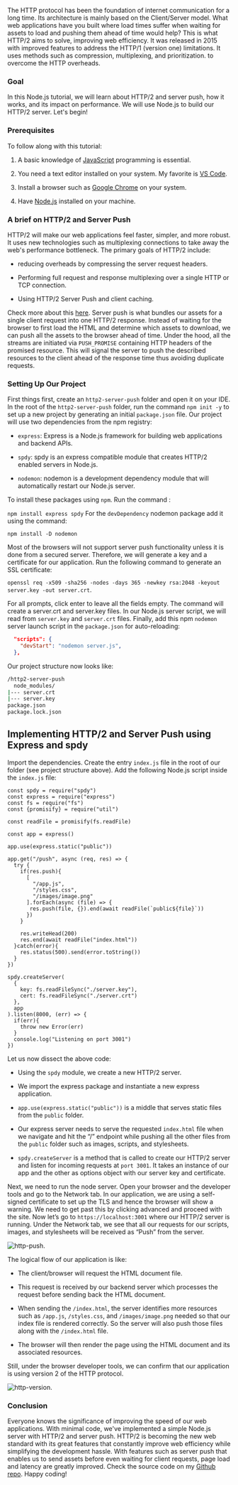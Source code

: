 The HTTP protocol has been the foundation of internet communication for a long time. Its architecture is mainly based on the Client/Server model. What web applications have you built where load times suffer when waiting for assets to load and pushing them ahead of time would help? This is what HTTP/2 aims to solve, improving web efficiency. It was released in 2015 with improved features to address the HTTP/1 (version one) limitations. It uses methods such as compression, multiplexing, and prioritization. to overcome the HTTP overheads.

### Goal
In this Node.js tutorial, we will learn about HTTP/2 and server push, how it works, and its impact on performance. We will use Node.js to build our HTTP/2 server. Let's begin!

### Prerequisites

To follow along with this tutorial:
1. A basic knowledge of [JavaScript](https://www.w3schools.com/js/DEFAULT.asp) programming is essential.

2. You need a text editor installed on your system. My favorite is [VS Code](https://code.visualstudio.com/download).

3. Install a browser such as [Google Chrome](https://www.google.com/chrome/) on your system.

4. Have [Node.js](https://nodejs.org/en/) installed on your machine.

### A brief on HTTP/2 and Server Push

HTTP/2 will make our web applications feel faster, simpler, and more robust. It uses new technologies such as multiplexing connections to take away the web's performance bottleneck. The primary goals of HTTP/2 include:
- reducing overheads by compressing the server request headers.

- Performing full request and response multiplexing over a single HTTP or TCP connection.

- Using HTTP/2 Server Push and client caching. 

Check more about this [here](https://developers.google.com/web/fundamentals/performance/http2).
Server push is what bundles our assets for a single client request into one HTTP/2 response. Instead of waiting for the browser to first load the HTML and determine which assets to download, we can push all the assets to the browser ahead of time. Under the hood, all the streams are initiated via `PUSH_PROMISE` containing HTTP headers of the promised resource. This will signal the server to push the described resources to the client ahead of the response time thus avoiding duplicate requests.


### Setting Up Our Project

First things first, create an `http2-server-push` folder and open it on your IDE. In the root of the `http2-server-push` folder, run the command `npm init -y` to set up a new project by generating an initial `package.json` file. Our project will use two dependencies from the npm registry:

- `express`:  Express is a Node.js framework for building web applications and backend APIs.

- `spdy`: spdy is an express compatible module that creates HTTP/2 enabled servers in Node.js.

- `nodemon`: nodemon is a development dependency module that will automatically restart our Node.js server.

To install these packages using `npm`. Run the command :

`npm install express spdy`
For the `devDependency` nodemon package add it using the command:

`npm install -D nodemon` 

Most of the browsers will not support server push functionality unless it is done from a secured server. Therefore, we will generate a key and a certificate for our application. Run the following command to generate an SSL certificate: 

```openssl req -x509 -sha256 -nodes -days 365 -newkey rsa:2048 -keyout server.key -out server.crt```.

For all prompts, click enter to leave all the fields empty. The command will create a server.crt and server.key files. In our Node.js server script, we will read from `server.key` and `server.crt` files. Finally, add this npm `nodemon` server launch script in the `package.json` for auto-reloading:
```JSON
  "scripts": {
    "devStart": "nodemon server.js",
  },
``` 
Our project structure now looks like:

```bash
/http2-server-push
  node_modules/
|--- server.crt
|--- server.key
package.json
package.lock.json
```

## Implementing HTTP/2 and Server Push using Express and spdy

Import the dependencies. Create the entry `index.js` file in the root of our folder (see project structure above). Add the following Node.js script inside the `index.js` file:

```JS
const spdy = require("spdy")
const express = require("express")
const fs = require("fs")
const {promisify} = require("util")

const readFile = promisify(fs.readFile)

const app = express()

app.use(express.static("public"))

app.get("/push", async (req, res) => {
  try {
    if(res.push){
      [
        "/app.js",
        "/styles.css",
        "/images/image.png"
      ].forEach(async (file) => {
       res.push(file, {}).end(await readFile(`public${file}`))
      })
    }

    res.writeHead(200)
    res.end(await readFile("index.html"))
  }catch(error){
    res.status(500).send(error.toString())
  }
})

spdy.createServer(
  {
    key: fs.readFileSync("./server.key"),
    cert: fs.readFileSync("./server.crt")
  },
  app
).listen(8000, (err) => {
  if(err){
    throw new Error(err)
  }
  console.log("Listening on port 3001")
})
```

Let us now dissect the above code:

- Using the `spdy` module, we create a new  HTTP/2 server. 

- We import the express package and instantiate a new express application.

-  `app.use(express.static("public"))` is a middle that serves static files from the `public` folder.

- Our express server needs to serve the requested `index.html` file when we navigate and hit the  “/” endpoint while pushing all the other files from the `public` folder such as images, scripts, and stylesheets.

- `spdy.createServer` is a method that is called to create our HTTP/2 server and listen for incoming requests at `port 3001`. It takes an instance of our app and the other as options object with our server key and certificate.

Next, we need to run the node server. Open your browser and the developer tools and go to the Network tab.
In our application, we are using a self-signed certificate to set up the TLS and hence the browser will show a warning. We need to get past this by clicking advanced and proceed with the site. Now let’s go to `https://localhost:3001` where our HTTP/2 server is running. Under the Network tab, we see that all our requests for our scripts, images, and stylesheets will be received as “Push” from the server. 

![http-push](/engineering-education/http2-in-nodejs/httppush.png).

The logical flow of our application is like:
- The client/browser will request the HTML document file.

- This request is received by our backend server which processes the request before sending back the HTML document.

- When sending the `/index.html`, the server identifies more resources such as `/app.js`, `/styles.css`, and `/images/image.png` needed so that our index file is rendered correctly. So the server will also push those files along with the `/index.html` file.

- The browser will then render the page using the HTML document and its associated resources.


Still, under the browser developer tools, we can confirm that our application is using version 2 of the HTTP protocol.

![http-version](/engineering-education/http2-in-nodejs/http2support.png).

### Conclusion
Everyone knows the significance of improving the speed of our web applications. With minimal code, we've implemented a simple Node.js server with HTTP/2 and server push. HTTP/2 is becoming the new web standard with its great features that constantly improve web efficiency while simplifying the development hassle. With features such as server push that enables us to send assets before even waiting for client requests, page load and latency are greatly improved. Check the source code on my [Github repo](https://github.com/Bradley8555/HTTP-2-Server-Push). Happy coding!
